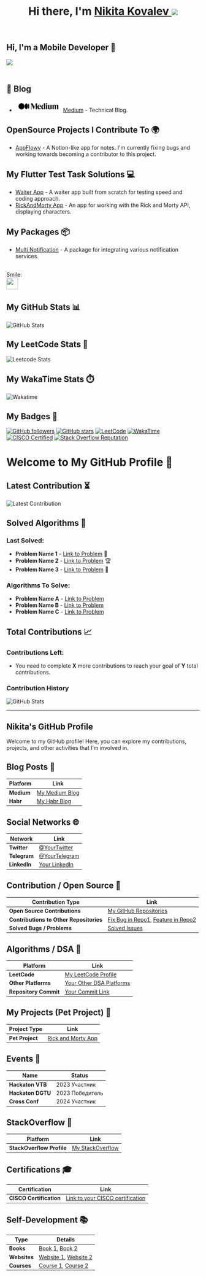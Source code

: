 <p>
  <link rel="stylesheet" href="https://cdn.jsdelivr.net/gh/devicons/devicon@v2.12.0/devicon.min.css">
</p>  

<h1 align="center">Hi there, I'm
  <a href="" target="_blank">
    Nikita Kovalev
  </a> 
  <img src="https://github.com/blackcater/blackcater/raw/main/images/Hi.gif" height="32" />
</h1>

<br />

## Hi, I'm a Mobile Developer 🚀

<!--START_SECTION:activity-->
<!--END_SECTION:activity-->

<a href="mailto:nikita3kovalev3@gmail.com">
  <img src="https://github.com/blackcater/blackcater/raw/main/images/social-gmail.svg" height="40" />
</a>

<br />
<br />

## 📝 Blog

*  <img src="https://github.com/Medium/medium-logos/blob/master/01_Logo/01_Black/JPG/CMYK/Medium-Logo-Black-CMYK%401x.jpg" width="120" height="30"/> [Medium](https://medium.com/@nikita3kovalev3) - Technical Blog.

## OpenSource Projects I Contribute To 🌍

* [AppFlowy](https://github.com/AppFlowy-IO/appflowy-editor) - A Notion-like app for notes. I'm currently fixing bugs and working towards becoming a contributor to this project.

## My Flutter Test Task Solutions 💻

* [Waiter App](https://github.com/Taverz/waiter_test) - A waiter app built from scratch for testing speed and coding approach.
* [RickAndMorty App](https://github.com/Taverz/app_rickandmorty) - An app for working with the Rick and Morty API, displaying characters.

## My Packages 📦

* [Multi Notification](https://github.com/Taverz/multi_notification) - A package for integrating various notification services.

<br />
Smile:
<div>
    <img src="https://cultofthepartyparrot.com/parrots/hd/githubparrot.gif" width="30" height="30"/>
</div>

## My GitHub Stats 📊

![GitHub Stats](https://github-readme-stats.vercel.app/api?username=yourusername&show_icons=true)

## My LeetCode Stats 🧩

![Leetcode Stats](https://leetcard.jacoblin.cool/nikita3kovalev3)

## My WakaTime Stats ⏱️

![Wakatime](https://wakatime.com/share/@Taverz)

## My Badges 📛

[![GitHub followers](https://img.shields.io/github/followers/Taverz?label=Follow&style=social)](https://github.com/Taverz)
[![GitHub stars](https://img.shields.io/github/stars/Taverz?label=Stars&style=social)](https://github.com/Taverz)
[![LeetCode](https://img.shields.io/badge/LeetCode-0-ff69b4?style=flat&logo=leetcode)](https://leetcode.com/your-profile)
[![WakaTime](https://img.shields.io/badge/WakaTime-0-ff6347?style=flat&logo=wakatime)](https://wakatime.com/share/@Taverz)
[![CISCO Certified](https://img.shields.io/badge/CISCO%20Certified-yes-blue?style=flat&logo=cisco)](https://www.cisco.com)
[![Stack Overflow Reputation](https://img.shields.io/badge/Stack%20Overflow%20Reputation-2000-green)](https://stackoverflow.com/users/22450643/nikita-kovalev)

# Welcome to My GitHub Profile 🌟

## Latest Contribution ⏳
![Latest Contribution](https://github-readme-stats.vercel.app/api/pin/?username=Taverz&repo=your-latest-repo)

## Solved Algorithms 🧩

### Last Solved:
- **Problem Name 1** - [Link to Problem](https://example.com) 🏅
- **Problem Name 2** - [Link to Problem](https://example.com) 🏆
- **Problem Name 3** - [Link to Problem](https://example.com) 🥇

### Algorithms To Solve:
- **Problem Name A** - [Link to Problem](https://example.com)
- **Problem Name B** - [Link to Problem](https://example.com)
- **Problem Name C** - [Link to Problem](https://example.com)

## Total Contributions 📈

### Contributions Left:
- You need to complete **X** more contributions to reach your goal of **Y** total contributions.

### Contribution History
![GitHub Stats](https://github-readme-stats.vercel.app/api?username=Taverz&show_icons=true)

---

## Nikita's GitHub Profile

Welcome to my GitHub profile! Here, you can explore my contributions, projects, and other activities that I’m involved in.

## Blog Posts 📝

| Platform | Link |
|----------|------|
| **Medium** | [My Medium Blog](https://medium.com/@your-profile) |
| **Habr** | [My Habr Blog](https://habr.com/en/users/your-profile/) |

## Social Networks 🌐

| Network | Link |
|---------|------|
| **Twitter** | [@YourTwitter](https://twitter.com/your-profile) |
| **Telegram** | [@YourTelegram](https://t.me/your-profile) |
| **LinkedIn** | [Your LinkedIn](https://www.linkedin.com/in/your-profile) |

## Contribution / Open Source 🚀

| Contribution Type | Link |
|-------------------|------|
| **Open Source Contributions** | [My GitHub Repositories](https://github.com/Taverz) |
| **Contributions to Other Repositories** | [Fix Bug in Repo1](https://github.com/owner/repo1/pull/123), [Feature in Repo2](https://github.com/owner/repo2/pull/456) |
| **Solved Bugs / Problems** | [Solved Issues](https://github.com/Taverz/issues/solved) |

## Algorithms / DSA 🧩

| Platform | Link |
|----------|------|
| **LeetCode** | [My LeetCode Profile](https://leetcode.com/your-profile) |
| **Other Platforms** | [Your Other DSA Platforms](#) |
| **Repository Commit** | [Your Commit Link](https://github.com/your-profile/your-repository/commit/commit-hash) |

## My Projects (Pet Project) 🐾

| Project Type | Link |
|--------------|------|
| **Pet Project** | [Rick and Morty App](https://github.com/Taverz/app_rickandmorty) |

## Events  🐾

| Name | Status |
|--------------|------|
| **Hackaton VTB** | 2023 Участник |
| **Hackaton DGTU** | 2023 Победитель |
| **Cross Conf** | 2024 Участник |

## StackOverflow 💬

| Platform | Link |
|----------|------|
| **StackOverflow Profile** | [My StackOverflow](https://stackoverflow.com/users/22450643/nikita-kovalev) |

## Certifications 🎓

| Certification | Link |
|---------------|------|
| **CISCO Certification** | [Link to your CISCO certification](https://www.cisco.com/certifications/your-certification) |

## Self-Development 📚

| Type | Details |
|------|---------|
| **Books** | [Book 1](#), [Book 2](#) |
| **Websites** | [Website 1](#), [Website 2](#) |
| **Courses** | [Course 1](#), [Course 2](#) |

</hr>
